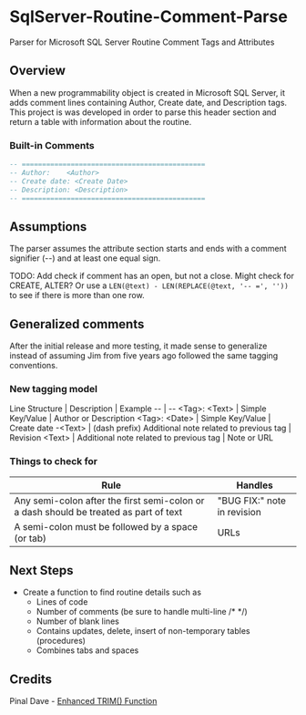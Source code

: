 # SqlServer-Routine-Comment-Parse

Parser for Microsoft SQL Server Routine Comment Tags and Attributes

## Overview

When a new programmability object is created in Microsoft SQL Server, it adds comment lines containing Author, Create date, and Description tags. This project is was developed in order to parse this header section and return a table with information about the routine.

### Built-in Comments

```sql
-- =============================================
-- Author:    <Author>
-- Create date: <Create Date>
-- Description: <Description>
-- =============================================
```

## Assumptions

The parser assumes the attribute section starts and ends with a comment signifier (--) and at least one equal sign.

TODO: Add check if comment has an open, but not a close. Might check for CREATE, ALTER? Or use a `LEN(@text) - LEN(REPLACE(@text, '-- =', ''))` to see if there is more than one row.

## Generalized comments

After the initial release and more testing, it made sense to generalize instead of assuming Jim from five years ago followed the same tagging conventions.

### New tagging model

Line Structure | Description | Example
-- | --
\<Tag\>: \<Text\> | Simple Key/Value | Author or Description
\<Tag\>: \<Date\> | Simple Key/Value | Create date
-\<Text\> | (dash prefix) Additional note related to previous tag | Revision
\<Text\> | Additional note related to previous tag | Note or URL

### Things to check for

Rule | Handles
-- | --
Any semi-colon after the first semi-colon or a dash should be treated as part of text | "BUG FIX:" note in revision
A semi-colon must be followed by a space (or tab) | URLs

## Next Steps

- Create a function to find routine details such as
  - Lines of code
  - Number of comments (be sure to handle multi-line /\* \*/)
  - Number of blank lines
  - Contains updates, delete, insert of non-temporary tables (procedures)
  - Combines tabs and spaces

## Credits

Pinal Dave - [Enhanced TRIM() Function](https://blog.sqlauthority.com/2008/10/10/sql-server-2008-enhenced-trim-function-remove-trailing-spaces-leading-spaces-white-space-tabs-carriage-returns-line-feeds/)